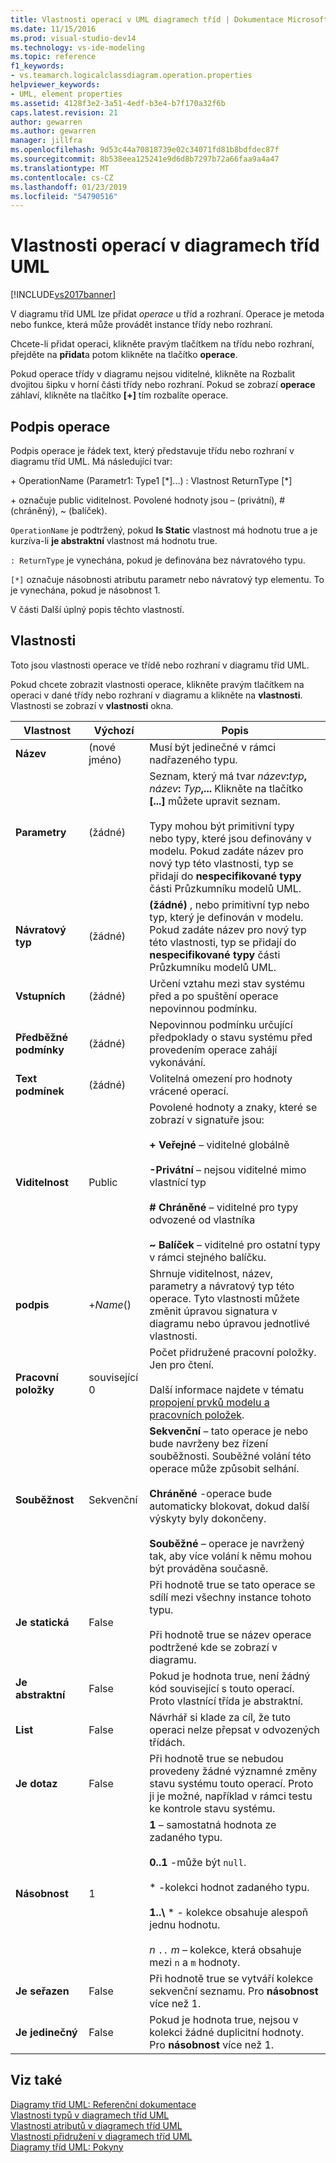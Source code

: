 ```yaml
---
title: Vlastnosti operací v UML diagramech tříd | Dokumentace Microsoftu
ms.date: 11/15/2016
ms.prod: visual-studio-dev14
ms.technology: vs-ide-modeling
ms.topic: reference
f1_keywords:
- vs.teamarch.logicalclassdiagram.operation.properties
helpviewer_keywords:
- UML, element properties
ms.assetid: 4128f3e2-3a51-4edf-b3e4-b7f170a32f6b
caps.latest.revision: 21
author: gewarren
ms.author: gewarren
manager: jillfra
ms.openlocfilehash: 9d53c44a70818739e02c34071fd81b8bdfdec87f
ms.sourcegitcommit: 8b538eea125241e9d6d8b7297b72a66faa9a4a47
ms.translationtype: MT
ms.contentlocale: cs-CZ
ms.lasthandoff: 01/23/2019
ms.locfileid: "54790516"
---
```

# <a name="properties-of-operations-on-uml-class-diagrams"></a>Vlastnosti operací v diagramech tříd UML
[!INCLUDE[vs2017banner](../includes/vs2017banner.md)]

V diagramu tříd UML lze přidat *operace* u tříd a rozhraní. Operace je metoda nebo funkce, která může provádět instance třídy nebo rozhraní.  

 Chcete-li přidat operaci, klikněte pravým tlačítkem na třídu nebo rozhraní, přejděte na **přidat**a potom klikněte na tlačítko **operace**.  

 Pokud operace třídy v diagramu nejsou viditelné, klikněte na Rozbalit dvojitou šipku v horní části třídy nebo rozhraní. Pokud se zobrazí **operace** záhlaví, klikněte na tlačítko **[+]** tím rozbalíte operace.  

## <a name="signature-of-an-operation"></a>Podpis operace  
 Podpis operace je řádek text, který představuje třídu nebo rozhraní v diagramu tříd UML. Má následující tvar:  

 \+ OperationName (Parametr1: Type1 [*]...) : Vlastnost ReturnType [\*]  

 \+ označuje public viditelnost. Povolené hodnoty jsou – (privátní), # (chráněný), ~ (balíček).  

 `OperationName` je podtržený, pokud **Is Static** vlastnost má hodnotu true a je kurzíva-li **je abstraktní** vlastnost má hodnotu true.  

 `: ReturnType` je vynechána, pokud je definována bez návratového typu.  

 `[*]` označuje násobnosti atributu parametr nebo návratový typ elementu. To je vynechána, pokud je násobnost 1.  

 V části Další úplný popis těchto vlastností.  

## <a name="properties"></a>Vlastnosti  
 Toto jsou vlastnosti operace ve třídě nebo rozhraní v diagramu tříd UML.  

 Pokud chcete zobrazit vlastnosti operace, klikněte pravým tlačítkem na operaci v dané třídy nebo rozhraní v diagramu a klikněte na **vlastnosti**. Vlastnosti se zobrazí v **vlastnosti** okna.  


|      Vlastnost       |   Výchozí    |                                                                                                                                                                                 Popis                                                                                                                                                                                 |
|---------------------|--------------|-----------------------------------------------------------------------------------------------------------------------------------------------------------------------------------------------------------------------------------------------------------------------------------------------------------------------------------------------------------------------------|
|      **Název**       | (nové jméno) |                                                                                                                                                                Musí být jedinečné v rámci nadřazeného typu.                                                                                                                                                                 |
|   **Parametry**    |    (žádné)    |      Seznam, který má tvar <em>název</em>**:**<em>typ</em>**,** <em>název</em>**:**  <em>Typ</em>**,...** Klikněte na tlačítko **[...]**  můžete upravit seznam.<br /><br /> Typy mohou být primitivní typy nebo typy, které jsou definovány v modelu. Pokud zadáte název pro nový typ této vlastnosti, typ se přidají do **nespecifikované typy** části Průzkumníku modelů UML.      |
|   **Návratový typ**   |    (žádné)    |                                                                               **(žádné)** , nebo primitivní typ nebo typ, který je definován v modelu. Pokud zadáte název pro nový typ této vlastnosti, typ se přidají do **nespecifikované typy** části Průzkumníku modelů UML.                                                                                |
| **Vstupních**  |    (žádné)    |                                                                                                                         Určení vztahu mezi stav systému před a po spuštění operace nepovinnou podmínku.                                                                                                                         |
|  **Předběžné podmínky**  |    (žádné)    |                                                                                                                            Nepovinnou podmínku určující předpoklady o stavu systému před provedením operace zahájí vykonávání.                                                                                                                            |
| **Text podmínek** |    (žádné)    |                                                                                                                                                       Volitelná omezení pro hodnoty vrácené operací.                                                                                                                                                       |
|   **Viditelnost**    |    Public    |                  Povolené hodnoty a znaky, které se zobrazí v signatuře jsou:<br /><br /> **+ Veřejné** – viditelné globálně<br /><br /> **-Privátní** – nejsou viditelné mimo vlastnící typ<br /><br /> **# Chráněné** – viditelné pro typy odvozené od vlastníka<br /><br /> **~ Balíček** – viditelné pro ostatní typy v rámci stejného balíčku.                   |
|    **podpis**    |  +*Name*()   |                                                                                      Shrnuje viditelnost, název, parametry a návratový typ této operace. Tyto vlastnosti můžete změnit úpravou signatura v diagramu nebo úpravou jednotlivé vlastnosti.                                                                                      |
|   **Pracovní položky**    | související 0 |                                                                                                  Počet přidružené pracovní položky. Jen pro čtení.<br /><br /> Další informace najdete v tématu [propojení prvků modelu a pracovních položek](../modeling/link-model-elements-and-work-items.md).                                                                                                  |
|   **Souběžnost**   |  Sekvenční  | **Sekvenční** – tato operace je nebo bude navrženy bez řízení souběžnosti. Souběžné volání této operace může způsobit selhání.<br /><br /> **Chráněné** -operace bude automaticky blokovat, dokud další výskyty byly dokončeny.<br /><br /> **Souběžné** – operace je navržený tak, aby více volání k němu mohou být prováděna současně. |
|    **Je statická**    |    False     |                                                                                                  Při hodnotě true se tato operace se sdílí mezi všechny instance tohoto typu.<br /><br /> Při hodnotě true se název operace podtržené kde se zobrazí v diagramu.                                                                                                   |
|   **Je abstraktní**   |    False     |                                                                                                                                        Pokud je hodnota true, není žádný kód související s touto operací. Proto vlastnící třída je abstraktní.                                                                                                                                         |
|     **List**     |    False     |                                                                                                                                              Návrhář si klade za cíl, že tuto operaci nelze přepsat v odvozených třídách.                                                                                                                                              |
|    **Je dotaz**     |    False     |                                                                                                 Při hodnotě true se nebudou provedeny žádné významné změny stavu systému touto operací. Proto ji je možné, například v rámci testu ke kontrole stavu systému.                                                                                                  |
|  **Násobnost**   |      1       |                                 **1** – samostatná hodnota ze zadaného typu.<br /><br /> **0..1** -může být `null`.<br /><br /> \* -kolekci hodnot zadaného typu.<br /><br /> **1..\\**  \* - kolekce obsahuje alespoň jednu hodnotu.<br /><br /> *n* `..` *m* – kolekce, která obsahuje mezi `n` a `m` hodnoty.                                  |
|   **Je seřazen**    |    False     |                                                                                                                                             Při hodnotě true se vytváří kolekce sekvenční seznamu. Pro **násobnost** více než 1.                                                                                                                                              |
|    **Je jedinečný**    |    False     |                                                                                                                                         Pokud je hodnota true, nejsou v kolekci žádné duplicitní hodnoty. Pro **násobnost** více než 1.                                                                                                                                         |

## <a name="see-also"></a>Viz také  
 [Diagramy tříd UML: Referenční dokumentace](../modeling/uml-class-diagrams-reference.md)   
 [Vlastnosti typů v diagramech tříd UML](../modeling/properties-of-types-on-uml-class-diagrams.md)   
 [Vlastnosti atributů v diagramech tříd UML](../modeling/properties-of-attributes-on-uml-class-diagrams.md)   
 [Vlastnosti přidružení v diagramech tříd UML](../modeling/properties-of-associations-on-uml-class-diagrams.md)   
 [Diagramy tříd UML: Pokyny](../modeling/uml-class-diagrams-guidelines.md)
